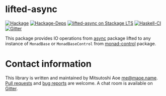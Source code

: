 lifted-async
==========
[![Hackage](https://img.shields.io/hackage/v/lifted-async.svg)](https://hackage.haskell.org/package/lifted-async)
[![Hackage-Deps](https://img.shields.io/hackage-deps/v/lifted-async.svg)](http://packdeps.haskellers.com/feed?needle=lifted-async)
[![lifted-async on Stackage LTS](https://stackage.org/package/lifted-async/badge/lts)](http://stackage.org/lts/package/lifted-async)
[![Haskell-CI](https://github.com/maoe/lifted-async/actions/workflows/haskell-ci.yml/badge.svg?branch=master)](https://github.com/maoe/lifted-async/actions/workflows/haskell-ci.yml)
[![Gitter](https://badges.gitter.im/maoe/lifted-async.svg)](https://gitter.im/maoe/lifted-async?utm_source=badge&utm_medium=badge&utm_campaign=pr-badge)

This package provides IO operations from [async](http://hackage.haskell.org/package/async) package lifted to any instance of `MonadBase` or `MonadBaseControl` from [monad-control](http://hackage.haskell.org/package/monad-control) package.

Contact information
==========

This library is written and maintained by Mitsutoshi Aoe <me@maoe.name>.
[Pull requests](https://github.com/maoe/lifted-async/pulls) and [bug reports](https://github.com/maoe/lifted-async/issues) are welcome. A chat room is available on [Gitter](https://gitter.im/maoe/lifted-async).
